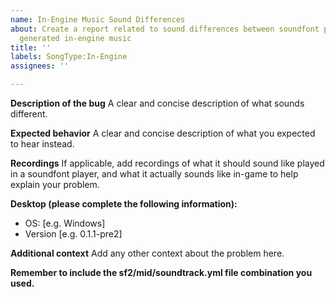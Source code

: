 ```yaml
---
name: In-Engine Music Sound Differences
about: Create a report related to sound differences between soundfont players and
  generated in-engine music
title: ''
labels: SongType:In-Engine
assignees: ''

---
```


**Description of the bug**
A clear and concise description of what sounds different.

**Expected behavior**
A clear and concise description of what you expected to hear instead.

**Recordings**
If applicable, add recordings of what it should sound like played in a soundfont player, and what it actually sounds like in-game to help explain your problem.

**Desktop (please complete the following information):**
 - OS: [e.g. Windows]
 - Version [e.g. 0.1.1-pre2]

**Additional context**
Add any other context about the problem here.

**Remember to include the sf2/mid/soundtrack.yml file combination you used.**
